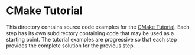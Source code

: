 # CMake Tutorial

This directory contains source code examples for the [CMake Tutorial](https://cmake.org/cmake/help/latest/guide/tutorial/index.html).
Each step has its own subdirectory containing code that may be used as a
starting point. The tutorial examples are progressive so that each step
provides the complete solution for the previous step.
